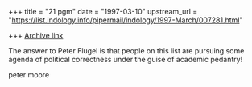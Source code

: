 +++
title = "21 pgm"
date = "1997-03-10"
upstream_url = "https://list.indology.info/pipermail/indology/1997-March/007281.html"

+++
[Archive link](https://list.indology.info/pipermail/indology/1997-March/007281.html)

The answer to Peter Flugel is that people on this list are
pursuing some agenda of political correctness under the guise
of academic pedantry!

peter moore





